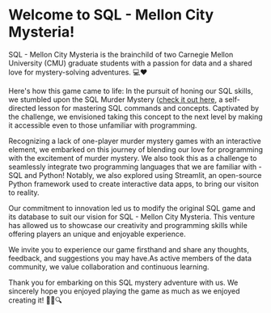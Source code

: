 # Welcome to SQL - Mellon City Mysteria!

SQL - Mellon City Mysteria is the brainchild of two Carnegie Mellon University (CMU) graduate students with a passion for data and a shared love for mystery-solving adventures. 💻❤
 
Here's how this game came to life: In the pursuit of honing our SQL skills, we stumbled upon the SQL Murder Mystery ([check it out here](https://mystery.knightlab.com/), a self-directed lesson for mastering SQL commands and concepts. Captivated by the challenge, we envisioned taking this concept to the next level by making it accessible even to those unfamiliar with programming.

Recognizing a lack of one-player murder mystery games with an interactive element, we embarked on this journey of blending our love for programming with the excitement of murder mystery. We also took this as a challenge to seamlessly integrate two programming languages that we are familiar with - SQL and Python! Notably, we also explored using Streamlit, an open-source Python framework used to create interactive data apps, to bring our visiton to reality. 

Our commitment to innovation led us to modify the original SQL game and its database to suit our vision for SQL - Mellon City Mysteria. This venture has allowed us to showcase our creativity and programming skills while offering players an unique and enjoyable experience. 

We invite you to experience our game firsthand and share any thoughts, feedback, and suggestions you may have.As active members of the data community, we value collaboration and continuous learning. 

Thank you for embarking on this SQL mystery adventure with us. We sincerely hope you enjoyed playing the game as much as we enjoyed creating it! 🕵️‍♂️🔍
